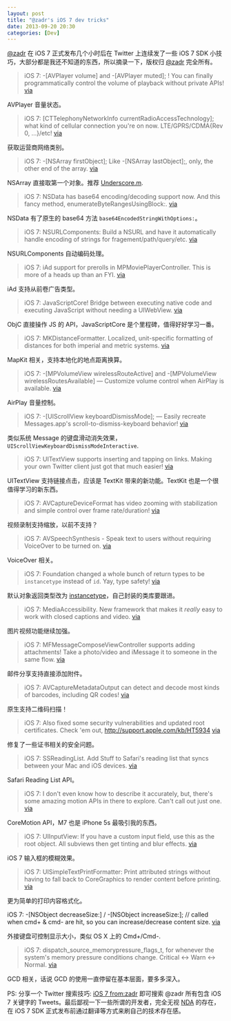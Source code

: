 ```yaml
---
layout: post
title: "@zadr's iOS 7 dev tricks"
date: 2013-09-20 20:30
categories: [Dev]
---
```


[@zadr][1] 在 iOS 7 正式发布几个小时后在 Twitter 上连续发了一些 iOS 7 SDK 小技巧，大部分都是我还不知道的东西，所以摘录一下，版权归 [@zadr][1] 完全所有。

> iOS 7: -[AVPlayer volume] and -[AVPlayer muted]; ! You can finally programmatically control the volume of playback without private APIs! [via](https://twitter.com/zadr/status/380401811670044672)

AVPlayer 音量状态。

> iOS 7: [CTTelephonyNetworkInfo currentRadioAccessTechnology]; what kind of cellular connection you're on now. LTE/GPRS/CDMA{Rev 0, …}/etc! [via](https://twitter.com/zadr/status/380402599876259840)

获取运营商网络类别。

> iOS 7: -[NSArray firstObject]; Like -[NSArray lastObject];, only, the other end of the array. [via](https://twitter.com/zadr/status/380402801236385792)

NSArray 直接取第一个对象。推荐 [Underscore.m][2].

> iOS 7: NSData has base64 encoding/decoding support now. And this fancy method, enumerateByteRangesUsingBlock:. [via](https://twitter.com/zadr/status/380403108049727488)

NSData 有了原生的 base64 方法 `base64EncodedStringWithOptions:`。

> iOS 7: NSURLComponents: Build a NSURL and have it automatically handle encoding of strings for fragement/path/query/etc. [via](https://twitter.com/zadr/status/380404016796024832)

NSURLComponents 自动编码处理。

> iOS 7: iAd support for prerolls in MPMoviePlayerController. This is more of a heads up than an FYI. [via](https://twitter.com/zadr/status/380404502970376192)

iAd 支持从前卷广告类型。

> iOS 7: JavaScriptCore! Bridge between executing native code and executing JavaScript without needing a UIWebView. [via](https://twitter.com/zadr/status/380404740690956288)

ObjC 直接操作 JS 的 API，JavaScriptCore 是个里程碑，值得好好学习一番。

> iOS 7: MKDistanceFormatter. Localized, unit-specific formatting of distances for both imperial and metric systems. [via](https://twitter.com/zadr/status/380405193843560448)

MapKit 相关，支持本地化的地点距离换算。

> iOS 7: -[MPVolumeView wirelessRouteActive] and -[MPVolumeView wirelessRoutesAvailable] — Customize volume control when AirPlay is available. [via](https://twitter.com/zadr/status/380405692126875648)

AirPlay 音量控制。

> iOS 7: -[UIScrollView keyboardDismissMode]; — Easily recreate Messages.app's scroll-to-dismiss-keyboard behavior! [via](https://twitter.com/zadr/status/380406489321455616)

类似系统 Message 的键盘滑动消失效果，`UIScrollViewKeyboardDismissModeInteractive`.

> iOS 7: UITextView supports inserting and tapping on links. Making your own Twitter client just got that much easier! [via](https://twitter.com/zadr/status/380407288319586306)

UITextView 支持链接点击，应该是 TextKit 带来的新功能。TextKit 也是一个很值得学习的新东西。

> iOS 7: AVCaptureDeviceFormat has video zooming with stabilization and simple control over frame rate/duration! [via](https://twitter.com/zadr/status/380408420563550208)

视频录制支持缩放，以前不支持？

> iOS 7: AVSpeechSynthesis - Speak text to users without requiring VoiceOver to be turned on. [via](https://twitter.com/zadr/status/380409057451847681)

VoiceOver 相关。

> iOS 7: Foundation changed a whole bunch of return types to be `instancetype` instead of `id`. Yay, type safety! [via](https://twitter.com/zadr/status/380410754765037568)

默认对象返回类型改为 [instancetype][3]，自己封装的类库要跟进。

> iOS 7: MediaAccessibility. New framework that makes it *really* easy to work with closed captions and video. [via](https://twitter.com/zadr/status/380412553374863360)

图片视频功能继续加强。

> iOS 7: MFMessageComposeViewController supports adding attachments! Take a photo/video and iMessage it to someone in the same flow. [via](https://twitter.com/zadr/status/380413253668454400)

邮件分享支持直接添加附件。

> iOS 7: AVCaptureMetadataOutput can detect and decode most kinds of barcodes, including QR codes! [via](https://twitter.com/zadr/status/380417180937879552)

原生支持二维码扫描！

> iOS 7: Also fixed some security vulnerabilities and updated root certificates. Check 'em out, http://support.apple.com/kb/HT5934 [via](https://twitter.com/zadr/status/380418048445779968)

修复了一些证书相关的安全问题。

> iOS 7: SSReadingList. Add Stuff to Safari's reading list that syncs between your Mac and iOS devices. [via](https://twitter.com/zadr/status/380426134627696640)

Safari Reading List API。

> iOS 7: I don't even know how to describe it accurately, but, there's some amazing motion APIs in there to explore. Can't call out just one. [via](https://twitter.com/zadr/status/380427171275108352)

CoreMotion API，M7 也是 iPhone 5s 最吸引我的东西。

> iOS 7: UIInputView: If you have a custom input field, use this as the root object. All subviews then get tinting and blur effects. [via](https://twitter.com/zadr/status/380428063642644480)

iOS 7 输入框的模糊效果。

> iOS 7: UISimpleTextPrintFormatter: Print attributed strings without having to fall back to CoreGraphics to render content before printing. [via](https://twitter.com/zadr/status/380428588933079042)

更为简单的打印内容格式化。

iOS 7: -[NSObject decreaseSize:] / -[NSObject increaseSize:]; // called when cmd+ & cmd- are hit, so you can increase/decrease content size. [via](https://twitter.com/zadr/status/380428996036423680)

外接键盘可控制显示大小，类似 OS X 上的 Cmd+/Cmd-.

> iOS 7: dispatch_source_memorypressure_flags_t, for whenever the system's memory pressure conditions change. Critical <-> Warn <-> Normal. [via](https://twitter.com/zadr/status/380497612312281088)

GCD 相关，话说 GCD 的使用一直停留在基本层面，要多多深入。

PS: 分享一个 Twitter 搜索技巧: [iOS 7 from:zadr][4] 即可搜索 @zadr 所有包含 iOS 7 关键字的 Tweets。最后鄙视一下一些所谓的开发者，完全无视 [NDA][5] 的存在，在 iOS 7 SDK 正式发布前通过翻译等方式来刷自己的技术存在感。

[1]:https://twitter.com/zadr
[2]:http://underscorem.org/
[3]:http://nshipster.com/instancetype/
[4]:https://twitter.com/search?q=from%3Azadr%20iOS%207
[5]:http://en.wikipedia.org/wiki/Non-disclosure_agreement

